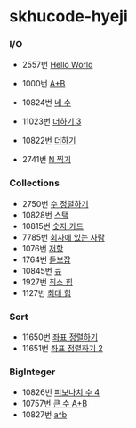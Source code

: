 # skhucode-hyeji



### I/O

+ 2557번 [Hello World](https://github.com/skhucode/skhucode-hyeji/blob/master/skhucode/src/skhucode/IO/B2557.java)

+ 1000번 [A+B](https://github.com/skhucode/skhucode-hyeji/blob/master/skhucode/src/skhucode/IO/B1000.java)
+ 10824번 [네 수](https://github.com/skhucode/skhucode-hyeji/blob/master/skhucode/src/skhucode/IO/B10824.java)
+ 11023번 [더하기 3](https://github.com/skhucode/skhucode-hyeji/blob/master/skhucode/src/skhucode/IO/B11023.java)
+ 10822번 [더하기](https://github.com/skhucode/skhucode-hyeji/blob/master/skhucode/src/skhucode/IO/B10822.java)
+ 2741번 [N 찍기](https://github.com/skhucode/skhucode-hyeji/blob/master/skhucode/src/skhucode/IO/B2741.java)



### Collections

+ 2750번 [수 정렬하기](https://github.com/skhucode/skhucode-hyeji/blob/master/skhucode/src/skhucode/Collections/B2750.java)
+ 10828번 [스택](https://github.com/skhucode/skhucode-hyeji/blob/master/skhucode/src/skhucode/Collections/B10828.java)
+ 10815번 [숫자 카드](https://github.com/skhucode/skhucode-hyeji/blob/master/skhucode/src/skhucode/Collections/B10815.java)
+ 7785번 [회사에 있는 사람](https://github.com/skhucode/skhucode-hyeji/blob/master/skhucode/src/skhucode/Collections/B7785.java)
+ 1076번 [저항](https://github.com/skhucode/skhucode-hyeji/blob/master/skhucode/src/skhucode/Collections/B1076.java)
+ 1764번 [듣보잡](https://github.com/skhucode/skhucode-hyeji/blob/master/skhucode/src/skhucode/Collections/B1764.java)
+ 10845번 [큐](https://github.com/skhucode/skhucode-hyeji/blob/master/skhucode/src/skhucode/Collections/B10845.java)
+ 1927번 [최소 힙](https://github.com/skhucode/skhucode-hyeji/blob/master/skhucode/src/skhucode/Collections/B1927.java)
+ 1127번 [최대 힙](https://github.com/skhucode/skhucode-hyeji/blob/master/skhucode/src/skhucode/Collections/B1127.java)



### Sort

+ 11650번 [좌표 정렬하기](https://github.com/skhucode/skhucode-hyeji/blob/master/skhucode/src/skhucode/Sort/B11650.java) 
+ 11651번 [좌표 정렬하기 2](https://github.com/skhucode/skhucode-hyeji/blob/master/skhucode/src/skhucode/Sort/B11651.java)



### BigInteger

+ 10826번 [피보나치 수 4](https://github.com/skhucode/skhucode-hyeji/blob/master/skhucode/src/skhucode/BigInteger/B10826.java)
+ 10757번 [큰 수 A+B](https://github.com/skhucode/skhucode-hyeji/blob/master/skhucode/src/skhucode/BigInteger/B10757.java)
+ 10827번 [a^b](https://github.com/skhucode/skhucode-hyeji/blob/master/skhucode/src/skhucode/BigInteger/B10827.java)



